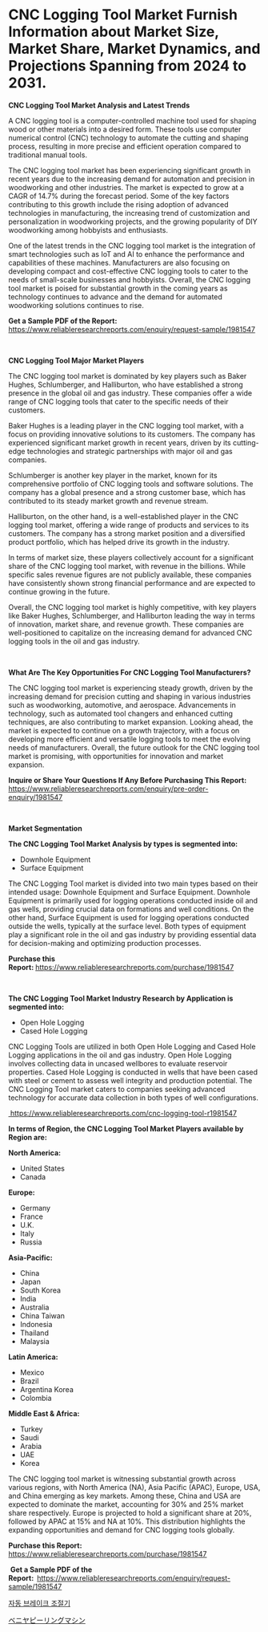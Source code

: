 <p><h1>CNC Logging Tool Market Furnish Information about Market Size, Market Share, Market Dynamics, and Projections Spanning from 2024 to 2031.</h1></p><p><strong>CNC Logging Tool Market Analysis and Latest Trends</strong></p>
<p><p>A CNC logging tool is a computer-controlled machine tool used for shaping wood or other materials into a desired form. These tools use computer numerical control (CNC) technology to automate the cutting and shaping process, resulting in more precise and efficient operation compared to traditional manual tools.</p><p>The CNC logging tool market has been experiencing significant growth in recent years due to the increasing demand for automation and precision in woodworking and other industries. The market is expected to grow at a CAGR of 14.7% during the forecast period. Some of the key factors contributing to this growth include the rising adoption of advanced technologies in manufacturing, the increasing trend of customization and personalization in woodworking projects, and the growing popularity of DIY woodworking among hobbyists and enthusiasts.</p><p>One of the latest trends in the CNC logging tool market is the integration of smart technologies such as IoT and AI to enhance the performance and capabilities of these machines. Manufacturers are also focusing on developing compact and cost-effective CNC logging tools to cater to the needs of small-scale businesses and hobbyists. Overall, the CNC logging tool market is poised for substantial growth in the coming years as technology continues to advance and the demand for automated woodworking solutions continues to rise.</p></p>
<p><strong>Get a Sample PDF of the Report:&nbsp;</strong> <a href="https://www.reliableresearchreports.com/enquiry/request-sample/1981547">https://www.reliableresearchreports.com/enquiry/request-sample/1981547</a></p>
<p>&nbsp;</p>
<p><strong>CNC Logging Tool Major Market Players</strong></p>
<p><p>The CNC logging tool market is dominated by key players such as Baker Hughes, Schlumberger, and Halliburton, who have established a strong presence in the global oil and gas industry. These companies offer a wide range of CNC logging tools that cater to the specific needs of their customers.</p><p>Baker Hughes is a leading player in the CNC logging tool market, with a focus on providing innovative solutions to its customers. The company has experienced significant market growth in recent years, driven by its cutting-edge technologies and strategic partnerships with major oil and gas companies.</p><p>Schlumberger is another key player in the market, known for its comprehensive portfolio of CNC logging tools and software solutions. The company has a global presence and a strong customer base, which has contributed to its steady market growth and revenue stream.</p><p>Halliburton, on the other hand, is a well-established player in the CNC logging tool market, offering a wide range of products and services to its customers. The company has a strong market position and a diversified product portfolio, which has helped drive its growth in the industry.</p><p>In terms of market size, these players collectively account for a significant share of the CNC logging tool market, with revenue in the billions. While specific sales revenue figures are not publicly available, these companies have consistently shown strong financial performance and are expected to continue growing in the future.</p><p>Overall, the CNC logging tool market is highly competitive, with key players like Baker Hughes, Schlumberger, and Halliburton leading the way in terms of innovation, market share, and revenue growth. These companies are well-positioned to capitalize on the increasing demand for advanced CNC logging tools in the oil and gas industry.</p></p>
<p>&nbsp;</p>
<p><strong>What Are The Key Opportunities For CNC Logging Tool Manufacturers?</strong></p>
<p><p>The CNC logging tool market is experiencing steady growth, driven by the increasing demand for precision cutting and shaping in various industries such as woodworking, automotive, and aerospace. Advancements in technology, such as automated tool changers and enhanced cutting techniques, are also contributing to market expansion. Looking ahead, the market is expected to continue on a growth trajectory, with a focus on developing more efficient and versatile logging tools to meet the evolving needs of manufacturers. Overall, the future outlook for the CNC logging tool market is promising, with opportunities for innovation and market expansion.</p></p>
<p><strong>Inquire or Share Your Questions If Any Before Purchasing This Report:</strong> <a href="https://www.reliableresearchreports.com/enquiry/pre-order-enquiry/1981547">https://www.reliableresearchreports.com/enquiry/pre-order-enquiry/1981547</a></p>
<p>&nbsp;</p>
<p><strong>Market Segmentation</strong></p>
<p><strong>The CNC Logging Tool Market Analysis by types is segmented into:</strong></p>
<p><ul><li>Downhole Equipment</li><li>Surface Equipment</li></ul></p>
<p><p>The CNC Logging Tool market is divided into two main types based on their intended usage: Downhole Equipment and Surface Equipment. Downhole Equipment is primarily used for logging operations conducted inside oil and gas wells, providing crucial data on formations and well conditions. On the other hand, Surface Equipment is used for logging operations conducted outside the wells, typically at the surface level. Both types of equipment play a significant role in the oil and gas industry by providing essential data for decision-making and optimizing production processes.</p></p>
<p><strong>Purchase this Report:&nbsp;</strong><a href="https://www.reliableresearchreports.com/purchase/1981547">https://www.reliableresearchreports.com/purchase/1981547</a></p>
<p>&nbsp;</p>
<p><strong>The CNC Logging Tool Market Industry Research by Application is segmented into:</strong></p>
<p><ul><li>Open Hole Logging</li><li>Cased Hole Logging</li></ul></p>
<p><p>CNC Logging Tools are utilized in both Open Hole Logging and Cased Hole Logging applications in the oil and gas industry. Open Hole Logging involves collecting data in uncased wellbores to evaluate reservoir properties. Cased Hole Logging is conducted in wells that have been cased with steel or cement to assess well integrity and production potential. The CNC Logging Tool market caters to companies seeking advanced technology for accurate data collection in both types of well configurations.</p></p>
<p><a href="https://www.reliableresearchreports.com/cnc-logging-tool-r1981547">&nbsp;https://www.reliableresearchreports.com/cnc-logging-tool-r1981547</a></p>
<p><strong>In terms of Region, the CNC Logging Tool Market Players available by Region are:</strong></p>
<p>
    <p> <strong> North America: </strong>
        <ul>
            <li>United States</li>
            <li>Canada</li>
        </ul>
        </p> 
    <p> <strong> Europe: </strong>
        <ul>
            <li>Germany</li>
            <li>France</li>
            <li>U.K.</li>
            <li>Italy</li>
            <li>Russia</li>
        </ul>
        </p> 
    <p> <strong> Asia-Pacific: </strong>
        <ul>
            <li>China</li>
            <li>Japan</li>
            <li>South Korea</li>
            <li>India</li>
            <li>Australia</li>
            <li>China Taiwan</li>
            <li>Indonesia</li>
            <li>Thailand</li>
            <li>Malaysia</li>
        </ul>
        </p> 
    <p> <strong> Latin America: </strong>
        <ul>
            <li>Mexico</li>
            <li>Brazil</li>
            <li>Argentina Korea</li>
            <li>Colombia</li>
        </ul>
        </p> 
    <p> <strong> Middle East & Africa: </strong>
        <ul>
            <li>Turkey</li>
            <li>Saudi</li>
            <li>Arabia</li>
            <li>UAE</li>
            <li>Korea</li>
        </ul>
    </p>
    </p>
<p><p>The CNC logging tool market is witnessing substantial growth across various regions, with North America (NA), Asia Pacific (APAC), Europe, USA, and China emerging as key markets. Among these, China and USA are expected to dominate the market, accounting for 30% and 25% market share respectively. Europe is projected to hold a significant share at 20%, followed by APAC at 15% and NA at 10%. This distribution highlights the expanding opportunities and demand for CNC logging tools globally.</p></p>
<p><strong>Purchase this Report: </strong><a href="https://www.reliableresearchreports.com/purchase/1981547">https://www.reliableresearchreports.com/purchase/1981547</a></p>
<p>&nbsp;<strong>Get a Sample PDF of the Report:&nbsp;&nbsp;</strong><a href="https://www.reliableresearchreports.com/enquiry/request-sample/1981547">https://www.reliableresearchreports.com/enquiry/request-sample/1981547</a></p>
<p><strong></strong></p>
<p><p><a href="https://github.com/lzrvbyqzftro57/Market-Research-Report-List-2/blob/main/552214141556.md">자동 브레이크 조절기</a></p><p><a href="https://github.com/mohamedbakry57/Market-Research-Report-List-3/blob/main/757125945573.md">ベニヤピーリングマシン</a></p></p>